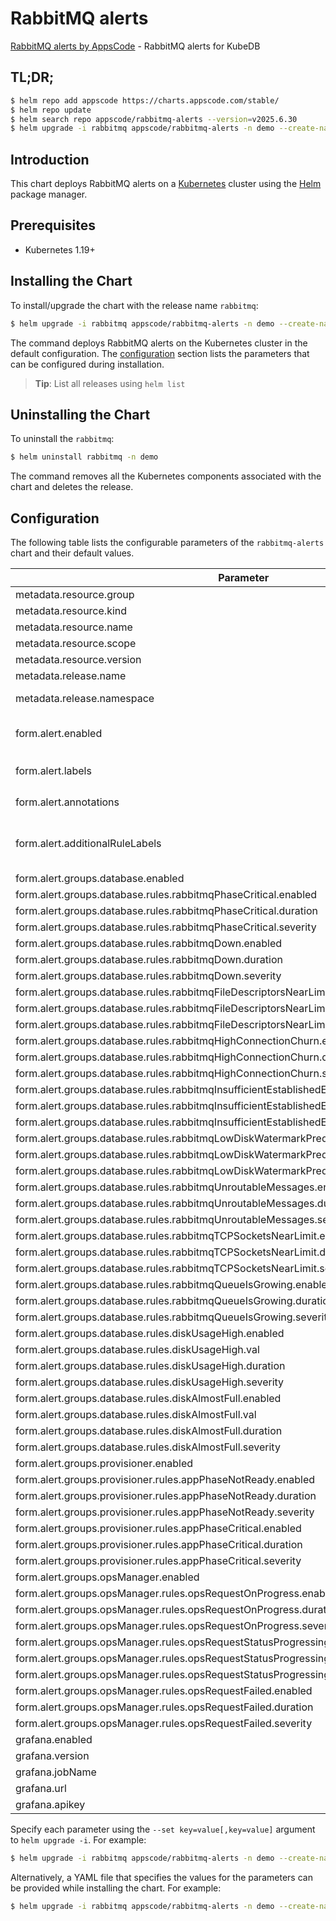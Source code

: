 # RabbitMQ alerts

[RabbitMQ alerts by AppsCode](https://github.com/appscode/alerts) - RabbitMQ alerts for KubeDB

## TL;DR;

```bash
$ helm repo add appscode https://charts.appscode.com/stable/
$ helm repo update
$ helm search repo appscode/rabbitmq-alerts --version=v2025.6.30
$ helm upgrade -i rabbitmq appscode/rabbitmq-alerts -n demo --create-namespace --version=v2025.6.30
```

## Introduction

This chart deploys RabbitMQ alerts on a [Kubernetes](http://kubernetes.io) cluster using the [Helm](https://helm.sh) package manager.

## Prerequisites

- Kubernetes 1.19+

## Installing the Chart

To install/upgrade the chart with the release name `rabbitmq`:

```bash
$ helm upgrade -i rabbitmq appscode/rabbitmq-alerts -n demo --create-namespace --version=v2025.6.30
```

The command deploys RabbitMQ alerts on the Kubernetes cluster in the default configuration. The [configuration](#configuration) section lists the parameters that can be configured during installation.

> **Tip**: List all releases using `helm list`

## Uninstalling the Chart

To uninstall the `rabbitmq`:

```bash
$ helm uninstall rabbitmq -n demo
```

The command removes all the Kubernetes components associated with the chart and deletes the release.

## Configuration

The following table lists the configurable parameters of the `rabbitmq-alerts` chart and their default values.

|                                            Parameter                                             |                  Description                  |                     Default                      |
|--------------------------------------------------------------------------------------------------|-----------------------------------------------|--------------------------------------------------|
| metadata.resource.group                                                                          |                                               | <code>kubedb.com</code>                          |
| metadata.resource.kind                                                                           |                                               | <code>RabbitMQ</code>                            |
| metadata.resource.name                                                                           |                                               | <code>rabbitmqs</code>                           |
| metadata.resource.scope                                                                          |                                               | <code>Namespaced</code>                          |
| metadata.resource.version                                                                        |                                               | <code>v1alpha2</code>                            |
| metadata.release.name                                                                            | Release name                                  | <code>""</code>                                  |
| metadata.release.namespace                                                                       | Release namespace                             | <code>""</code>                                  |
| form.alert.enabled                                                                               | # Enable PrometheusRule alerts                | <code>warning</code>                             |
| form.alert.labels                                                                                | # Labels for default rules                    | <code>{"release":"kube-prometheus-stack"}</code> |
| form.alert.annotations                                                                           | # Annotations for default rules               | <code>{}</code>                                  |
| form.alert.additionalRuleLabels                                                                  | # Additional labels for PrometheusRule alerts | <code>{}</code>                                  |
| form.alert.groups.database.enabled                                                               |                                               | <code>warning</code>                             |
| form.alert.groups.database.rules.rabbitmqPhaseCritical.enabled                                   |                                               | <code>true</code>                                |
| form.alert.groups.database.rules.rabbitmqPhaseCritical.duration                                  |                                               | <code>"3m"</code>                                |
| form.alert.groups.database.rules.rabbitmqPhaseCritical.severity                                  |                                               | <code>warning</code>                             |
| form.alert.groups.database.rules.rabbitmqDown.enabled                                            |                                               | <code>true</code>                                |
| form.alert.groups.database.rules.rabbitmqDown.duration                                           |                                               | <code>"30s"</code>                               |
| form.alert.groups.database.rules.rabbitmqDown.severity                                           |                                               | <code>critical</code>                            |
| form.alert.groups.database.rules.rabbitmqFileDescriptorsNearLimit.enabled                        |                                               | <code>true</code>                                |
| form.alert.groups.database.rules.rabbitmqFileDescriptorsNearLimit.duration                       |                                               | <code>"30s"</code>                               |
| form.alert.groups.database.rules.rabbitmqFileDescriptorsNearLimit.severity                       |                                               | <code>warning</code>                             |
| form.alert.groups.database.rules.rabbitmqHighConnectionChurn.enabled                             |                                               | <code>true</code>                                |
| form.alert.groups.database.rules.rabbitmqHighConnectionChurn.duration                            |                                               | <code>"30s"</code>                               |
| form.alert.groups.database.rules.rabbitmqHighConnectionChurn.severity                            |                                               | <code>warning</code>                             |
| form.alert.groups.database.rules.rabbitmqInsufficientEstablishedErlangDistributionLinks.enabled  |                                               | <code>true</code>                                |
| form.alert.groups.database.rules.rabbitmqInsufficientEstablishedErlangDistributionLinks.duration |                                               | <code>"30s"</code>                               |
| form.alert.groups.database.rules.rabbitmqInsufficientEstablishedErlangDistributionLinks.severity |                                               | <code>warning</code>                             |
| form.alert.groups.database.rules.rabbitmqLowDiskWatermarkPredicted.enabled                       |                                               | <code>true</code>                                |
| form.alert.groups.database.rules.rabbitmqLowDiskWatermarkPredicted.duration                      |                                               | <code>"30s"</code>                               |
| form.alert.groups.database.rules.rabbitmqLowDiskWatermarkPredicted.severity                      |                                               | <code>warning</code>                             |
| form.alert.groups.database.rules.rabbitmqUnroutableMessages.enabled                              |                                               | <code>true</code>                                |
| form.alert.groups.database.rules.rabbitmqUnroutableMessages.duration                             |                                               | <code>"30s"</code>                               |
| form.alert.groups.database.rules.rabbitmqUnroutableMessages.severity                             |                                               | <code>warning</code>                             |
| form.alert.groups.database.rules.rabbitmqTCPSocketsNearLimit.enabled                             |                                               | <code>true</code>                                |
| form.alert.groups.database.rules.rabbitmqTCPSocketsNearLimit.duration                            |                                               | <code>"30s"</code>                               |
| form.alert.groups.database.rules.rabbitmqTCPSocketsNearLimit.severity                            |                                               | <code>warning</code>                             |
| form.alert.groups.database.rules.rabbitmqQueueIsGrowing.enabled                                  |                                               | <code>true</code>                                |
| form.alert.groups.database.rules.rabbitmqQueueIsGrowing.duration                                 |                                               | <code>"30s"</code>                               |
| form.alert.groups.database.rules.rabbitmqQueueIsGrowing.severity                                 |                                               | <code>warning</code>                             |
| form.alert.groups.database.rules.diskUsageHigh.enabled                                           |                                               | <code>true</code>                                |
| form.alert.groups.database.rules.diskUsageHigh.val                                               |                                               | <code>80</code>                                  |
| form.alert.groups.database.rules.diskUsageHigh.duration                                          |                                               | <code>"1m"</code>                                |
| form.alert.groups.database.rules.diskUsageHigh.severity                                          |                                               | <code>warning</code>                             |
| form.alert.groups.database.rules.diskAlmostFull.enabled                                          |                                               | <code>true</code>                                |
| form.alert.groups.database.rules.diskAlmostFull.val                                              |                                               | <code>95</code>                                  |
| form.alert.groups.database.rules.diskAlmostFull.duration                                         |                                               | <code>"1m"</code>                                |
| form.alert.groups.database.rules.diskAlmostFull.severity                                         |                                               | <code>critical</code>                            |
| form.alert.groups.provisioner.enabled                                                            |                                               | <code>warning</code>                             |
| form.alert.groups.provisioner.rules.appPhaseNotReady.enabled                                     |                                               | <code>true</code>                                |
| form.alert.groups.provisioner.rules.appPhaseNotReady.duration                                    |                                               | <code>"1m"</code>                                |
| form.alert.groups.provisioner.rules.appPhaseNotReady.severity                                    |                                               | <code>critical</code>                            |
| form.alert.groups.provisioner.rules.appPhaseCritical.enabled                                     |                                               | <code>true</code>                                |
| form.alert.groups.provisioner.rules.appPhaseCritical.duration                                    |                                               | <code>"15m"</code>                               |
| form.alert.groups.provisioner.rules.appPhaseCritical.severity                                    |                                               | <code>warning</code>                             |
| form.alert.groups.opsManager.enabled                                                             |                                               | <code>warning</code>                             |
| form.alert.groups.opsManager.rules.opsRequestOnProgress.enabled                                  |                                               | <code>true</code>                                |
| form.alert.groups.opsManager.rules.opsRequestOnProgress.duration                                 |                                               | <code>"0m"</code>                                |
| form.alert.groups.opsManager.rules.opsRequestOnProgress.severity                                 |                                               | <code>info</code>                                |
| form.alert.groups.opsManager.rules.opsRequestStatusProgressingToLong.enabled                     |                                               | <code>true</code>                                |
| form.alert.groups.opsManager.rules.opsRequestStatusProgressingToLong.duration                    |                                               | <code>"30m"</code>                               |
| form.alert.groups.opsManager.rules.opsRequestStatusProgressingToLong.severity                    |                                               | <code>critical</code>                            |
| form.alert.groups.opsManager.rules.opsRequestFailed.enabled                                      |                                               | <code>true</code>                                |
| form.alert.groups.opsManager.rules.opsRequestFailed.duration                                     |                                               | <code>"0m"</code>                                |
| form.alert.groups.opsManager.rules.opsRequestFailed.severity                                     |                                               | <code>critical</code>                            |
| grafana.enabled                                                                                  |                                               | <code>false</code>                               |
| grafana.version                                                                                  |                                               | <code>7.5.5</code>                               |
| grafana.jobName                                                                                  |                                               | <code>kubedb-databases</code>                    |
| grafana.url                                                                                      |                                               | <code>""</code>                                  |
| grafana.apikey                                                                                   |                                               | <code>""</code>                                  |


Specify each parameter using the `--set key=value[,key=value]` argument to `helm upgrade -i`. For example:

```bash
$ helm upgrade -i rabbitmq appscode/rabbitmq-alerts -n demo --create-namespace --version=v2025.6.30 --set metadata.resource.group=kubedb.com
```

Alternatively, a YAML file that specifies the values for the parameters can be provided while
installing the chart. For example:

```bash
$ helm upgrade -i rabbitmq appscode/rabbitmq-alerts -n demo --create-namespace --version=v2025.6.30 --values values.yaml
```
